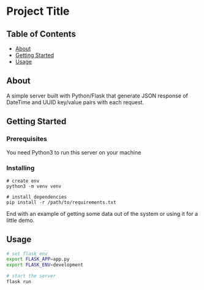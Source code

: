 # Project Title

## Table of Contents

- [About](#about)
- [Getting Started](#getting_started)
- [Usage](#usage)

## About <a name = "about"></a>

A simple server built with Python/Flask that generate JSON response of DateTime and UUID key/value pairs with each request.

## Getting Started <a name = "getting_started"></a>

### Prerequisites

You need Python3 to run this server on your machine


### Installing <a name = "installing"></a>


```
# create env
python3 -m venv venv

# install dependencies
pip install -r /path/to/requirements.txt
```



End with an example of getting some data out of the system or using it for a little demo.

## Usage <a name = "usage"></a>

```bash
# set flask env
export FLASK_APP=app.py
export FLASK_ENV=development

# start the server
flask run
```
